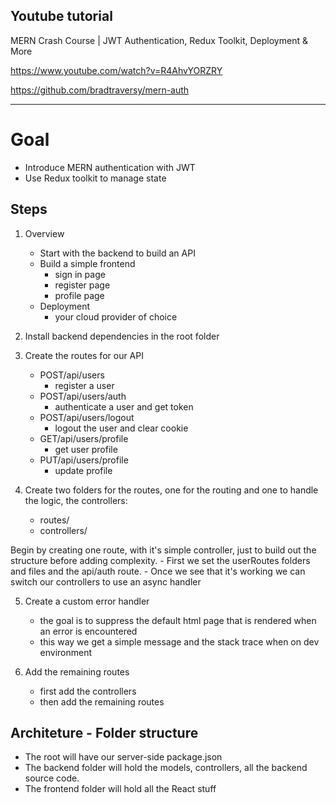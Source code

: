 
## Youtube tutorial
MERN Crash Course | JWT Authentication, Redux Toolkit, Deployment & More 

https://www.youtube.com/watch?v=R4AhvYORZRY

https://github.com/bradtraversy/mern-auth

-------------------------------------------------------------------------------

# Goal

- Introduce MERN authentication with JWT
- Use Redux toolkit to manage state

## Steps

1. Overview
    - Start with the backend to build an API
    - Build a simple frontend
      - sign in page
      - register page
      - profile page
    - Deployment
      - your cloud provider of choice

2. Install backend dependencies in the root folder

3. Create the routes for our API
    - POST/api/users
      - register a user
    - POST/api/users/auth
      - authenticate a user and get token
    - POST/api/users/logout
      - logout the user and clear cookie
    - GET/api/users/profile
      - get user profile
    - PUT/api/users/profile
      - update profile

4. Create two folders for the routes, one for the routing and one to handle the logic, the controllers:
    - routes/
    - controllers/

Begin by creating one route, with it's simple controller, just to build out the structure before adding complexity.
    - First we set the userRoutes folders and files and the api/auth route.
    - Once we see that it's working we can switch our controllers to use an async handler

5. Create a custom error handler
    - the goal is to suppress the default html page that is rendered when an error is encountered
    - this way we get a simple message and the stack trace when on dev environment

6. Add the remaining routes
    - first add the controllers
    - then add the remaining routes


## Architeture - Folder structure

- The root will have our server-side package.json
- The backend folder will hold the models, controllers, all the backend source code.
- The frontend folder will hold all the React stuff